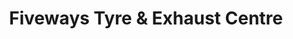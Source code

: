 ---
title: "Fiveways Tyre & Exhaust Centre"
url: /bury-st-edmunds/fiveways-tyre-und-exhaust-centre/
shop: Autowerkstatt
---